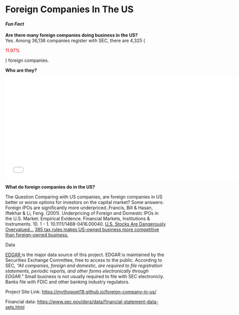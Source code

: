# Foreign Companies In The US

<h4> <i> Fun Fact </i> </h4>
<b> Are there many foreign companies doing business in the US? </b> <br>
  Yes. Among 36,136 companies register with SEC, there are 4,325 (<p style="color:red;">11.97% </p>) foreign companies.

<b> Who are they? </b>
<iframe width="730" height="320" frameborder="0" scrolling="no" src="//plot.ly/~mythopoet/6.embed"></iframe>


<b> What do foreign companies do in the US? </b>


The Question
Comparing with US companies, are foreign companies in US better or worse options for investors on the capital market?
Some answers:
  Foreign IPOs are significantly more underpriced..Francis, Bill & Hasan, Iftekhar & Li, Feng. (2001). Underpricing of Foreign and Domestic IPOs in the U.S. Market: Empirical Evidence. Financial Markets, Institutions & Instruments. 10. 1 - 1. 10.1111/1468-0416.00040. 
  <a href="https://www.forbes.com/sites/jamesberman/2018/10/04/time-to-buy-the-emerging-markets/#2371a35960c2"> U.S. Stocks Are Dangerously Overvalued...</a>
  <a href="https://www.brookings.edu/blog/up-front/2017/08/10/the-385-tax-rules-make-american-businesses-more-competitive-treasury-should-keep-them/"> 385 tax rules makes US-owned business more competitive than foreign-owned business. </a>


Data

<a href="https://www.sec.gov/edgar/searchedgar/companysearch.html"> EDGAR </a> is the major data source of this project. EDGAR is maintained by the Securities Exchange Committee, free to access to the public. According to SEC,<i> "All companies, foreign and domestic, are required to file registration statements, periodic reports, and other forms electronically through EDGAR."</i> Small business is not usually required to file with SEC electronicly. Banks file with FDIC and other banking industry regulators. 

Project Site Link: https://mythopoet18.github.io/foreign-company-in-us/

Financial data: https://www.sec.gov/dera/data/financial-statement-data-sets.html
